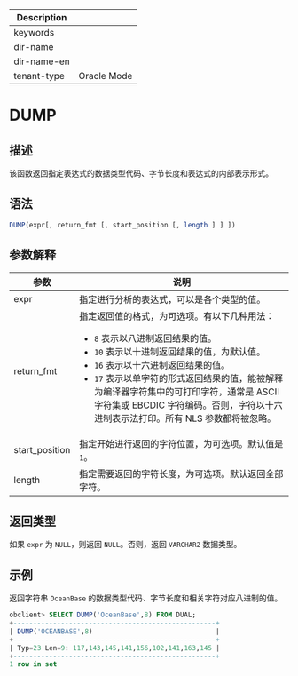 | Description   |                 |
|---------------|-----------------|
| keywords      |                 |
| dir-name      |                 |
| dir-name-en   |                 |
| tenant-type   | Oracle Mode     |

# DUMP

## 描述

该函数返回指定表达式的数据类型代码、字节长度和表达式的内部表示形式。

## 语法

```sql
DUMP(expr[, return_fmt [, start_position [, length ] ] ])
```

## 参数解释

|       参数       |                                                                                                                                                                                      说明                                                                                                                                                                                       |
|----------------|-------------------------------------------------------------------------------------------------------------------------------------------------------------------------------------------------------------------------------------------------------------------------------------------------------------------------------------------------------------------------------|
| expr           | 指定进行分析的表达式，可以是各个类型的值。                                                                                                                                                                                                                                                                                                                                                         |
| return_fmt     | 指定返回值的格式，为可选项。有以下几种用法： <ul><li> `8` 表示以八进制返回结果的值。   </li><li> `10` 表示以十进制返回结果的值，为默认值。   </li><li> `16` 表示以十六进制返回结果的值。   </li><li> `17` 表示以单字符的形式返回结果的值，能被解释为编译器字符集中的可打印字符，通常是 ASCII 字符集或 EBCDIC 字符编码。否则，字符以十六进制表示法打印。所有 NLS 参数都将被忽略。 </li></ul>     |
| start_position | 指定开始进行返回的字符位置，为可选项。默认值是 `1`。                                                                                                                                                                                                                                                                                                                                                  |
| length         | 指定需要返回的字符长度，为可选项。默认返回全部字符。                                                                                                                                                                                                                                                                                                                                                    |

## 返回类型

如果 `expr` 为 `NULL`，则返回 `NULL`。否则，返回 `VARCHAR2` 数据类型。

## 示例

返回字符串 `OceanBase` 的数据类型代码、字节长度和相关字符对应八进制的值。

```sql
obclient> SELECT DUMP('OceanBase',8) FROM DUAL;
+---------------------------------------------------+
| DUMP('OCEANBASE',8)                               |
+---------------------------------------------------+
| Typ=23 Len=9: 117,143,145,141,156,102,141,163,145 |
+---------------------------------------------------+
1 row in set
```
